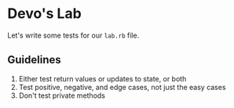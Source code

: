 # Devo's Lab

Let's write some tests for our `lab.rb` file.

## Guidelines
1. Either test return values or updates to state, or both
2. Test positive, negative, and edge cases, not just the easy cases
3. Don't test private methods